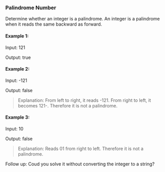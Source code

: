 ### Palindrome Number

Determine whether an integer is a palindrome. An integer is a palindrome when it reads the same backward as forward.

#### Example 1:

Input: 121

Output: true

#### Example 2:

Input: -121

Output: false

> Explanation: From left to right, it reads -121. From right to left, it becomes 121-. Therefore it is not a palindrome.

#### Example 3:

Input: 10

Output: false

> Explanation: Reads 01 from right to left. Therefore it is not a palindrome.

Follow up: Coud you solve it without converting the integer to a string?